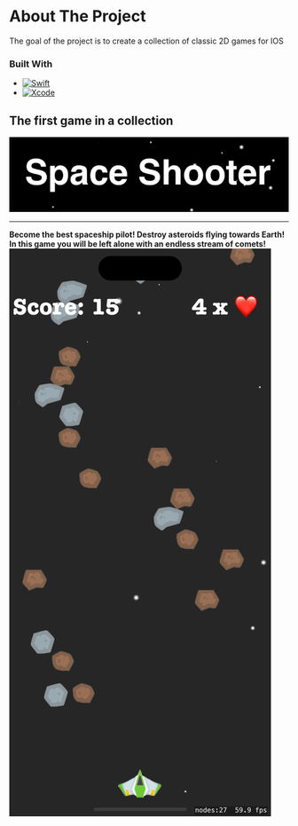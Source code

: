 # About The Project

The goal of the project is to create a collection of classic 2D games for IOS

### Built With

* [![Swift][Swift.org]][Swift-url]
* [![Xcode][Xcode.com]][Xcode-url]

## The first game in a collection

![Logo](https://github.com/KuzinAV/Game/blob/main/Logo.png)
____
**Become the best spaceship pilot! Destroy asteroids flying towards Earth! In this game you will be left alone with an endless stream of comets!**
![Logo](https://github.com/KuzinAV/Game/blob/main/Game.png)


[Swift.org]: https://img.shields.io/badge/swift-F05138?style=for-the-badge&logo=swift&logoColor=white
[Swift-url]: https://swift.org
[Xcode.com]: https://img.shields.io/badge/xcode-147EFB?style=for-the-badge&logo=xcode&logoColor=white
[Xcode-url]: https://developer.apple.com/xcode
